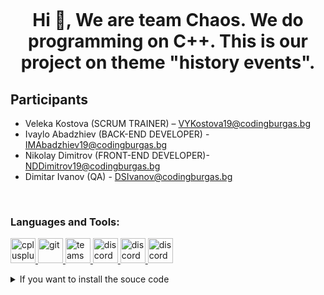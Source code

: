 <p align="center">
<img src=" ">
</p>
<h1 align="center">Hi 👋, We are team Chaos. We do programming on C++. This is our project on theme "history events".</h1>

<h2 align="left">Participants</h2>



- Veleka Kostova (SCRUM TRAINER) – VYKostova19@codingburgas.bg
- Ivaylo Abadzhiev (BACK-END DEVELOPER) - IMAbadzhiev19@codingburgas.bg
- Nikolay Dimitrov (FRONT-END DEVELOPER)- NDDimitrov19@codingburgas.bg
- Dimitar Ivanov (QA) - DSIvanov@codingburgas.bg



<br>


<h3 align="left">Languages and Tools:</h3>
<p align="left"> <a href="https://www.w3schools.com/cpp/" target="_blank"> <img src="https://upload.wikimedia.org/wikipedia/commons/thumb/1/18/ISO_C%2B%2B_Logo.svg/1200px-ISO_C%2B%2B_Logo.svg.png" alt="cplusplus" width="40" height="40"/> </a> <a href="https://git-scm.com/" target="_blank"> <img src="https://www.vectorlogo.zone/logos/git-scm/git-scm-icon.svg" alt="git" width="40" height="40"/> </a><a href="https://git-scm.com/" target="_blank"> <img src="https://play-lh.googleusercontent.com/jKU64njy8urP89V1O63eJxMtvWjDGETPlHVIhDv9WZAYzsSxRWyWZkUlBJZj_HbkHA" alt="teams" width="40" height="40"/> </a>
<a href="https://git-scm.com/" target="_blank"> <img src="https://play-lh.googleusercontent.com/0oO5sAneb9lJP6l8c6DH4aj6f85qNpplQVHmPmbbBxAukDnlO7DarDW0b-kEIHa8SQ" alt="discord" width="40" height="40"/> <a href="https://git-scm.com/" target="_blank"> <img src="https://pluralsight2.imgix.net/paths/images/visualstudio-2019-62bfdf4c9e.png" alt="discord" width="40" height="40"/><a href="https://git-scm.com/" target="_blank"> <img src="https://upload.wikimedia.org/wikipedia/commons/thumb/9/9a/Visual_Studio_Code_1.35_icon.svg/2048px-Visual_Studio_Code_1.35_icon.svg.png" alt="discord" width="40" height="40"/></a>
</p>

<details>
<summary>If you want to install the souce code</summary>

  <!--START_SECTION:activity-->
1. Go to your command prompt;
2. git init
3. git clone https://github.com/IMAbadzhiev19/linked-list-project
  
<!--END_SECTION:activity-->

</details>
<br>
